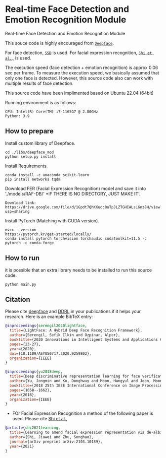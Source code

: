 # Real-time Face Detection and Emotion Recognition Module
Real-time Face Detection and Emotion Recognition Module

This souce code is highly encouraged from [`Deepface`](https://github.com/serengil/deepface).

For face detection, [`SSD`](https://sefiks.com/2020/08/25/deep-face-detection-with-opencv-in-python/) is used.
For facial expression recognition, [`Shi et al.,`](https://arxiv.org/abs/2103.10189) is used.

The execution speed (face detection + emotion recognition) is approx 0.06 sec per frame. To measure the execution speed, we basically assumed that only one face is detected. However, this source code also can work with multiple results of face detection.

This source code have been implimented based on Ubuntu 22.04 (64bit)


Running environment is as follows:
```
CPU: Intel(R) Core(TM) i7-1165G7 @ 2.80GHz
Python: 3.9
```

## How to prepare
Install custom library of Deepface.
```
cd ./libs/deepface_mod
python setup.py install
```

Install Requirements.
```
conda install -c anaconda scikit-learn
pip install networks tqdm
```

Download FER (Facial Expression Recognition) model and save it into './models/RAF-DB/'
*IF THERE IS NO DIRECTORY, JUST MAKE IT'.
```
Download link: https://drive.google.com/file/d/1Gpdt7QhKKuoc8uTpJLZTGHIALsL6nz8H/view?usp=sharing
```

Install PyTorch (Matching with CUDA version).
```
nvcc --version
https://pytorch.kr/get-started/locally/
conda install pytorch torchvision torchaudio cudatoolkit=11.5 -c pytorch -c conda-forge
```

## How to run
it is possible that an extra library needs to be installed to run this source code.
```
python main.py
```

## Citation

Please cite [deepface](https://ieeexplore.ieee.org/document/9259802) and [DDRL](https://ieeexplore.ieee.org/abstract/document/8451494) in your publications if it helps your research. Here is an example BibTeX entry:

```BibTeX
@inproceedings{serengil2020lightface,
  title={LightFace: A Hybrid Deep Face Recognition Framework},
  author={Serengil, Sefik Ilkin and Ozpinar, Alper},
  booktitle={2020 Innovations in Intelligent Systems and Applications Conference (ASYU)},
  pages={23-27},
  year={2020},
  doi={10.1109/ASYU50717.2020.9259802},
  organization={IEEE}
}
```

```BibTeX
@inproceedings{yu2018deep,
  title={Deep discriminative representation learning for face verification and person re-identification on unconstrained condition},
  author={Yu, Jongmin and Ko, Donghwuy and Moon, Hangyul and Jeon, Moongu},
  booktitle={2018 25th IEEE International Conference on Image Processing (ICIP)},
  pages={1658--1662},
  year={2018},
  organization={IEEE}
}
```
* FOr Facial Expression Recognition a method of the following paper is used.
Please cite [Shi et al.,](https://arxiv.org/abs/2103.10189) 
```BibTeX
@article{shi2021learning,
  title={Learning to amend facial expression representation via de-albino and affinity},
  author={Shi, Jiawei and Zhu, Songhao},
  journal={arXiv preprint arXiv:2103.10189},
  year={2021}
}
```
